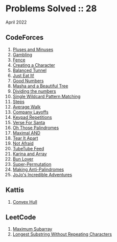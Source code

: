 # Problems Solved :: 28
April 2022

CodeForces
-----------------
1. [Pluses and Minuses](https://codeforces.com/contest/1373/problem/C)
1. [Gambling](https://codeforces.com/contest/1038/problem/C)
1. [Fence](https://codeforces.com/problemset/problem/1422/A)
1. [Creating a Character](https://codeforces.com/contest/1217/problem/A)
1. [Balanced Tunnel](https://codeforces.com/contest/1237/problem/B)
1. [Just Eat It!](https://codeforces.com/contest/1285/problem/B)
1. [Good Numbers](https://codeforces.com/contest/1249/problem/C1)
1. [Masha and a Beautiful Tree](https://codeforces.com/contest/1741/problem/D)
1. [Dividing the numbers](https://codeforces.com/contest/899/problem/C)
1. [Single Wildcard Pattern Matching](https://codeforces.com/contest/1023/problem/A)
1. [Steps](https://codeforces.com/contest/152/problem/B)
1. [Average Walk](https://codeforces.com/gym/104120/problem/A)
1. [Company Layoffs](https://codeforces.com/gym/104120/problem/C)
1. [Keypad Repetitions](https://codeforces.com/gym/104120/problem/K)
1. [Verse For Santa](https://codeforces.com/contest/1279/problem/B)
1. [Oh Those Palindromes](https://codeforces.com/contest/1063/problem/A)
1. [Maximal AND](https://codeforces.com/contest/1669/problem/H)
1. [Tear It Apart](https://codeforces.com/contest/1821/problem/C)
1. [Not Afraid](https://codeforces.com/contest/787/problem/B)
1. [TubeTube Feed](https://codeforces.com/problemset/problem/1822/A)
1. [Karina and Array](https://codeforces.com/problemset/problem/1822/B)
1. [Bun Lover](https://codeforces.com/problemset/problem/1822/C)
1. [Super-Permutation](https://codeforces.com/problemset/problem/1822/D)
1. [Making Anti-Palindromes](https://codeforces.com/contest/1822/problem/E)
1. [JoJo's Incredible Adventures](https://codeforces.com/problemset/problem/1820/B)

Kattis
-----------------
1. [Convex Hull](https://open.kattis.com/problems/convexhull)

LeetCode
-----------------
1. [Maximum Subarray](https://leetcode.com/problems/maximum-subarray/)
1. [Longest Substring Without Repeating Characters](https://leetcode.com/problems/longest-substring-without-repeating-characters/description/)
